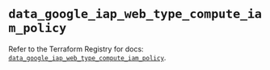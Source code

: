 # `data_google_iap_web_type_compute_iam_policy`

Refer to the Terraform Registry for docs: [`data_google_iap_web_type_compute_iam_policy`](https://registry.terraform.io/providers/hashicorp/google-beta/6.48.0/docs/data-sources/google_iap_web_type_compute_iam_policy).
